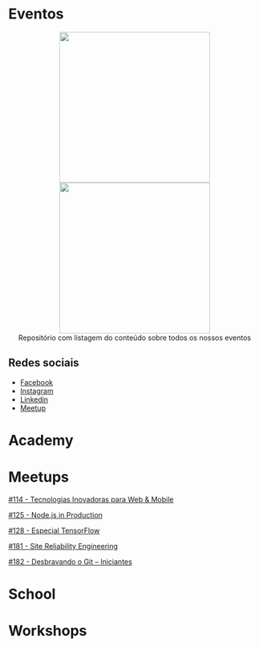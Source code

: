 # Eventos

<p align="center">
 <img width="300" height="300" src="https://raw.githubusercontent.com/nerdzao/events/master/NerdZao.png">
 <img width="300" height="300" src="https://raw.githubusercontent.com/nerdzao/events/master/NerdGirlz.png">
 <br>Repositório com listagem do conteúdo sobre todos os nossos eventos
</p>

## Redes sociais

 - [Facebook](https://www.facebook.com/nerdzao)
 - [Instagram](https://www.instagram.com/onerdzao/)
 - [Linkedin](https://www.linkedin.com/company/nerdzao/)
 - [Meetup](https://www.meetup.com/nerdzao)
 
# Academy

# Meetups

[#114 - Tecnologias Inovadoras para Web & Mobile](https://github.com/nerdzao/events/blob/master/meetup/114/README.md)

[#125 - Node.js in Production](https://github.com/nerdzao/events/tree/master/meetup/125/README.md)

[#128 - Especial TensorFlow](https://github.com/nerdzao/events/tree/master/meetup/128/README.md)

[#181 - Site Reliability Engineering](https://github.com/nerdzao/events/tree/master/meetup/181/README.md)

[#182 - Desbravando o Git – Iniciantes](https://github.com/nerdzao/events/blob/master/meetup/182/README.md)

# School

# Workshops
